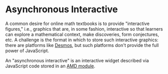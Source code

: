 # Asynchronous Interactive

A common desire for online math textbooks is to provide "interactive
figures," i.e., graphics that are, in some fashion, interactive so
that learners can explore a mathematical context, make discoveries,
form conjectures, etc.  A challenge is the format in which to store
such interactive graphics: there are platforms like
[Desmos](https://www.desmos.com/), but such platforms don't provide
the full power of JavaScript.

An "asynchronous interactive" is an interactive widget described via
JavaScript code stored in an [AMD
module](https://en.wikipedia.org/wiki/Asynchronous_module_definition).